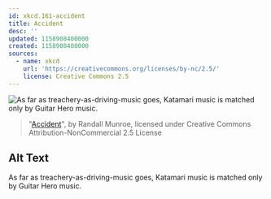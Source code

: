 ```yaml
---
id: xkcd.161-accident
title: Accident
desc: ''
updated: 1158908400000
created: 1158908400000
sources:
  - name: xkcd
    url: 'https://creativecommons.org/licenses/by-nc/2.5/'
    license: Creative Commons 2.5
---
```

![As far as treachery-as-driving-music goes, Katamari music is matched only by Guitar Hero music.](https://imgs.xkcd.com/comics/accident.png)
> "[Accident](https://xkcd.com/161/)", by Randall Munroe, licensed under Creative Commons Attribution-NonCommercial 2.5 License

## Alt Text
As far as treachery-as-driving-music goes, Katamari music is matched only by Guitar Hero music.

